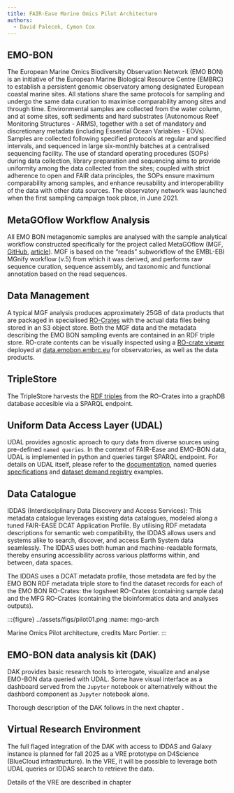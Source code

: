 ```yaml
---
title: FAIR-Ease Marine Omics Pilot Architecture
authors:
  - David Palecek, Cymon Cox
---
```


## EMO-BON

The European Marine Omics Biodiversity Observation Network (EMO BON) is an initiative of the European Marine Biological Resource Centre (EMBRC) to establish a persistent genomic observatory among designated European coastal marine sites. All stations share the same protocols for sampling and undergo the same data curation to maximise comparability among sites and through time. Environmental samples are collected from the water column, and at some sites, soft sediments and hard substrates (Autonomous Reef Monitoring Structures - ARMS), together with a set of mandatory and discretionary metadata (including Essential Ocean Variables - EOVs). Samples are collected following specified protocols at regular and specified intervals, and sequenced in large six-monthly batches at a centralised sequencing facility. The use of standard operating procedures (SOPs) during data collection, library preparation and sequencing aims to provide uniformity among the data collected from the sites; coupled with strict adherence to open and FAIR data principles, the SOPs ensure maximum comparability among samples, and enhance reusability and interoperability of the data with other data sources. The observatory network was launched when the first sampling campaign took place, in June 2021.

## MetaGOflow Workflow Analysis

All EMO BON metagenomic samples are analysed with the sample analytical workflow constructed specifically for the project called MetaGOflow (MGF, [GitHub](https://github.com/emo-bon/MetaGOflow), [article](https://www.google.com/url?sa=t&source=web&rct=j&opi=89978449&url=https://academic.oup.com/gigascience/article/doi/10.1093/gigascience/giad078/7321054&ved=2ahUKEwjB7uPzos6OAxWZU6QEHaIaBnAQFnoECAkQAQ&usg=AOvVaw0V5DTjRfljf8N0JigC0hd1)). MGF is based on the “reads” subworkflow of the EMBL-EBI MGnify workflow (v.5) from which it was derived, and performs raw sequence curation, sequence assembly, and taxonomic and functional annotation based on the read sequences.

## Data Management

A typical MGF analysis produces approximately 25GB of data products that are packaged in specialised [RO-Crates](https://github.com/emo-bon/metagoflow-data-products-ro-crate/tree/main) with the actual data files being stored in an S3 object store. Both the MGF data and the metadata describing the EMO BON sampling events are contained in an RDF triple store. RO-crate contents can be visually inspected using a [RO-crate viewer](https://github.com/vliz-be-opsci/space-to-pages) deployed at [data.emobon.embrc.eu](https://data.emobon.embrc.eu/#crates) for observatories, as well as the data products.

## TripleStore

The TripleStore harvests the [RDF triples](https://en.wikipedia.org/wiki/Semantic_triple) from the RO-Crates into a graphDB database accesible via a SPARQL endpoint.

## Uniform Data Access Layer (UDAL)

UDAL provides agnostic aproach to qury data from diverse sources using pre-defined `named queries`. In the context of FAIR-Ease and EMO-BON data, UDAL is implemented in python and queries target SPARQL endpoint. For details on UDAL itself, please refer to the [documentation](https://lab.fairease.eu/udal/), named queries [specifications](https://lab.fairease.eu/dataset-demand-register/docs/specification/) and [dataset demand registry](https://lab.fairease.eu/dataset-demand-register/registry/) examples.

## Data Catalogue

IDDAS (Interdisciplinary Data Discovery and Access Services): This metadata catalogue leverages existing data catalogues, modeled along a tuned FAIR-EASE DCAT Application Profile. By utilising RDF metadata descriptions for semantic web compatibility, the IDDAS allows users and systems alike to search, discover, and access Earth System data seamlessly. The IDDAS uses both human and machine-readable formats, thereby ensuring accessibility across various platforms within, and between, data spaces.

The IDDAS uses a DCAT metadata profile, those metadata are fed by the EMO BON RDF metadata triple store to find the dataset records for each of the EMO BON RO-Crates: the logsheet RO-Crates (containing sample data) and the MFG RO-Crates (containing the bioinformatics data and analyses outputs).


<!-- ![architecture](../assets/figs/pilot01.png) -->

:::{figure} ../assets/figs/pilot01.png
:name: mgo-arch

Marine Omics Pilot architecture, credits Marc Portier.
:::

## EMO-BON data analysis kit (DAK)

DAK provides basic research tools to interogate, visualize and analyse EMO-BON data queried with UDAL. Some have visual interface as a dashboard served from the `Jupyter` notebook or alternatively without the dashbord component as `Jupyter` notebook alone.

Thorough description of the DAK follows in the next chapter [](./03-dak.md).

## Virtual Research Environment

The full flaged integration of the DAK with access to IDDAS and Galaxy instance is planned for fall 2025 as a VRE prototype on D4Science (BlueCloud infrastructure). In the VRE, it will be possible to leverage both UDAL queries or IDDAS search to retrieve the data.

Details of the VRE are described in chapter [](./04-vre.md)